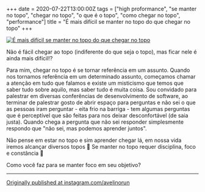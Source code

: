 +++
date = 2020-07-22T13:00:00Z
tags = ["high proformance", "se manter no topo", "chegar no topo", "o que é o topo", "como chegar no topo", "performance"]
title = "É mais difícil se manter no topo do que chegar no topo"
+++

[![É mais difícil se manter no topo do que chegar no topo](/quote/se-manter-no-topo.png)](https://www.instagram.com/p/CC8xurcBh28/)

Não é fácil chegar ao topo (indiferente do que seja o topo), mas ficar nele é ainda mais difícil⁉️

Para mim, chegar no topo é se tornar referência em um assunto.
Quando nos tornamos referência em um determinado assunto, começamos chamar a atenção em tudo que falamos e existe um misticismo que temos que saber tudo sobre aquilo, mas saber tudo é muita coisa.
Sou convidado para palestrar em diversas conferências de desenvolvimento de software, ao terminar de palestrar gosto de abrir espaço para perguntas e não sei o que as pessoas iram perguntar - eita frio na barriga - tem algumas perguntas que é perceptível que são feitas para nos deixar desconfortável (de saia justa).
Quando chega a pergunta que não sei responder simplesmente respondo que "não sei, mas podemos aprender juntos".

Não pense em estar no topo e sim aprender chegar lá, em nossa vida iremos alcançar diversos topos 🤯
Se manter no topo requer disciplina, foco e constância 🎯

Como você faz para se manter foco em seu objetivo?

----

[Originally published at instagram.com/avelinorun](https://www.instagram.com/p/CC8xurcBh28/)
